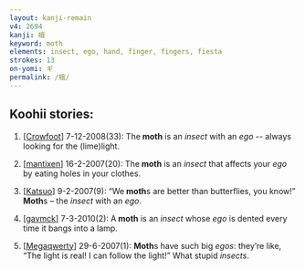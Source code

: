```yaml
---
layout: kanji-remain
v4: 2694
kanji: 蛾
keyword: moth
elements: insect, ego, hand, finger, fingers, fiesta
strokes: 13
on-yomi: ギ
permalink: /蛾/
---
```


## Koohii stories: 

1) [<a href="http://kanji.koohii.com/profile/Crowfoot">Crowfoot</a>] 7-12-2008(33): The<strong> moth</strong> is an <em>insect</em> with an <em>ego</em> -- always looking for the (lime)light.

2) [<a href="http://kanji.koohii.com/profile/mantixen">mantixen</a>] 16-2-2007(20): The<strong> moth</strong> is an <em>insect</em> that affects your <em>ego</em> by eating holes in your clothes.

3) [<a href="http://kanji.koohii.com/profile/Katsuo">Katsuo</a>] 9-2-2007(9): “We<strong> moth</strong>s are better than butterflies, you know!”<strong> Moth</strong>s – the <em>insect</em> with an <em>ego</em>.

4) [<a href="http://kanji.koohii.com/profile/gavmck">gavmck</a>] 7-3-2010(2): A<strong> moth</strong> is an <em>insect</em> whose <em>ego</em> is dented every time it bangs into a lamp.

5) [<a href="http://kanji.koohii.com/profile/Megaqwerty">Megaqwerty</a>] 29-6-2007(1): <strong>Moth</strong>s have such big <em>egos</em>: they’re like, “The light is real! I can follow the light!” What stupid <em>insects</em>.

